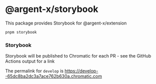 # @argent-x/storybook

This package provides Storybook for @argent-x/extension

```sh
pnpm storybook
```

### Storybook

Storybook will be published to Chromatic for each PR - see the GitHub Actions output for a link

The permalink for `develop` is https://develop--65dc8ba2dc3a7ace762b630a.chromatic.com
